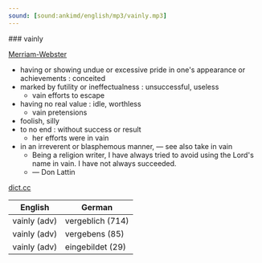 ```yaml
---
sound: [sound:ankimd/english/mp3/vainly.mp3]
---
```


\### vainly

[Merriam-Webster](https://www.merriam-webster.com/dictionary/vainly)

- having or showing undue or excessive pride in one's appearance or achievements : conceited
- marked by futility or ineffectualness : unsuccessful, useless
    - vain efforts to escape
- having no real value : idle, worthless
    - vain pretensions
- foolish, silly
- to no end : without success or result
    - her efforts were in vain
- in an irreverent or blasphemous manner, — see also take in vain
    - Being a religion writer, I have always tried to avoid using the Lord's name in vain. I have not always succeeded.
    - — Don Lattin

[dict.cc](https://www.dict.cc/vainly)

| English        | German       |
| -------------- | ------------ |
| vainly (adv) | vergeblich (714) |
| vainly (adv) | vergebens (85) |
| vainly (adv) | eingebildet (29) |
